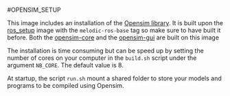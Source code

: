 #OPENSIM_SETUP

This image includes an installation of the [Opensim library](https://github.com/opensim-org/opensim-core). It is built upon the [ros_setup](../ros_setup) image with the `melodic-ros-base` tag so make sure to have built it before. Both the [opensim-core](https://github.com/opensim-org/opensim-core) and the [opensim-gui](https://github.com/opensim-org/opensim-gui) are built on this image

The installation is time consuming but can be speed up by setting the number of cores on your computer in the `build.sh` script under the argument `NB_CORE`. The default value is 8.

At startup, the script `run.sh` mount a shared folder to store your models and programs to be compiled using Opensim.